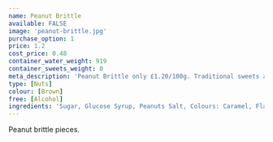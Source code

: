 ```yaml
---
name: Peanut Brittle
available: FALSE
image: 'peanut-brittle.jpg'
purchase_option: 1
price: 1.2
cost_price: 0.48
container_water_weight: 919
container_sweets_weight: 0
meta_description: 'Peanut Brittle only £1.20/100g. Traditional sweets and more at Humbugs Confectionery Store. Specialists in satisfying your sweet tooth!'
type: [Nuts]
colour: [Brown]
free: [Alcohol]
ingredients: 'Sugar, Glucose Syrup, Peanuts Salt, Colours: Caramel, Flavours: Caramel'
---
```

Peanut brittle pieces.